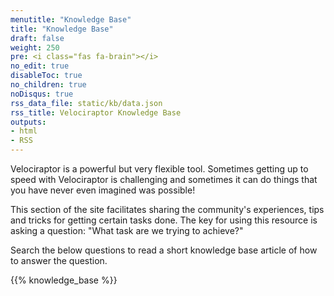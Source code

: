 ```yaml
---
menutitle: "Knowledge Base"
title: "Knowledge Base"
draft: false
weight: 250
pre: <i class="fas fa-brain"></i>
no_edit: true
disableToc: true
no_children: true
noDisqus: true
rss_data_file: static/kb/data.json
rss_title: Velociraptor Knowledge Base
outputs:
- html
- RSS
---
```


Velociraptor is a powerful but very flexible tool. Sometimes getting
up to speed with Velociraptor is challenging and sometimes it can do
things that you have never even imagined was possible!

This section of the site facilitates sharing the community's
experiences, tips and tricks for getting certain tasks done.  The key
for using this resource is asking a question: "What task are we trying
to achieve?"

Search the below questions to read a short knowledge base article of
how to answer the question.

{{% knowledge_base %}}
